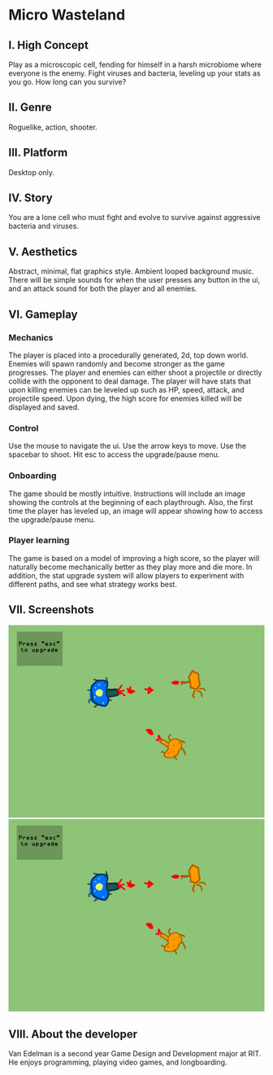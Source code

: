 # Micro Wasteland

## I. High Concept
Play as a microscopic cell, fending for himself in a harsh microbiome where everyone is the enemy. Fight viruses and bacteria, leveling up your stats as you go. How long can you survive?

## II. Genre
Roguelike, action, shooter.

## III. Platform
Desktop only.

## IV. Story
You are a lone cell who must fight and evolve to survive against aggressive bacteria and viruses.

## V. Aesthetics
Abstract, minimal, flat graphics style. Ambient looped background music. There will be simple sounds for when the user presses any button in the ui, and an attack sound for both the player and all enemies.

## VI. Gameplay
### Mechanics
The player is placed into a procedurally generated, 2d, top down world. Enemies will spawn randomly and become stronger as the game progresses. The player and enemies can either shoot a projectile or directly collide with the opponent to deal damage. The player will have stats that upon killing enemies can be leveled up such as HP, speed, attack, and projectile speed. Upon dying, the high score for enemies killed will be displayed and saved.
### Control
Use the mouse to navigate the ui. Use the arrow keys to move. Use the spacebar to shoot. Hit esc to access the upgrade/pause menu.
### Onboarding
The game should be mostly intuitive. Instructions will include an image showing the controls at the beginning of each playthrough. Also, the first time the player has leveled up, an image will appear showing how to access the upgrade/pause menu.
### Player learning
The game is based on a model of improving a high score, so the player will naturally become mechanically better as they play more and die more. In addition, the stat upgrade system will allow players to experiment with different paths, and see what strategy works best.

## VII. Screenshots
![alt text](https://github.com/CorruptedSpoon/IGME-235/blob/master/screenshot1.png "Screenshot1")
![alt text](https://github.com/CorruptedSpoon/IGME-235/blob/master/screenshot2.png "Screenshot2")

## VIII. About the developer
Van Edelman is a second year Game Design and Development major at RIT. He enjoys programming, playing video games, and longboarding.
